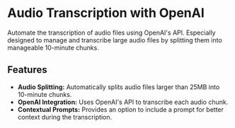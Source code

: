 # Audio Transcription with OpenAI

Automate the transcription of audio files using OpenAI's API. Especially designed to manage and transcribe large audio files by splitting them into manageable 10-minute chunks.

## Features
- **Audio Splitting:** Automatically splits audio files larger than 25MB into 10-minute chunks.
- **OpenAI Integration:** Uses OpenAI's API to transcribe each audio chunk.
- **Contextual Prompts:** Provides an option to include a prompt for better context during the transcription.


